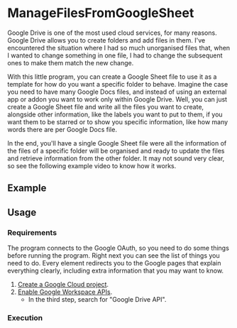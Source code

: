 # ManageFilesFromGoogleSheet

Google Drive is one of the most used cloud services, for many reasons. Google Drive allows you
to create folders and add files in them. I've encountered the situation where I had so much
unorganised files that, when I wanted to change something in one file, I had to change the
subsequent ones to make them match the new change.

With this little program, you can create a Google Sheet file to use it as a template for how
do you want a specific folder to behave. Imagine the case you need to have many Google Docs files,
and instead of using an external app or addon you want to work only within Google Drive. Well, you
can just create a Google Sheet file and write all the files you want to create, alongside other
information, like the labels you want to put to them, if you want them to be starred or to show
you specific information, like how many words there are per Google Docs file.

In the end, you'll have a single Google Sheet file were all the information of the files of a
specific folder will be organised and ready to update the files and retrieve information from
the other folder. It may not sound very clear, so see the following example video to know
how it works.

## Example

## Usage

### Requirements

The program connects to the Google OAuth, so you need to do some things before running the program.
Right next you can see the list of things you need to do. Every element redirects you to the Google
pages that explain everything clearly, including extra information that you may want to know.

1. [Create a Google Cloud project](https://developers.google.com/workspace/guides/create-project).
2. [Enable Google Workspace APIs](https://developers.google.com/workspace/guides/enable-apis).
    - In the third step, search for "Google Drive API".

### Execution
